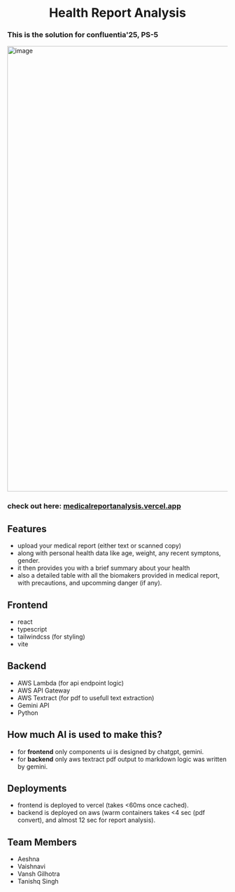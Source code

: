 <h1 align="center">Health Report Analysis</h1>

### This is the solution for confluentia'25, PS-5

<img width="1566" height="1018" alt="image" src="https://github.com/user-attachments/assets/7fe4f35a-4df1-4e90-9c26-5a4a75f27be9" />

### check out here: [medicalreportanalysis.vercel.app](https://medicalreportanalysis.vercel.app)

## Features
- upload your medical report (either text or scanned copy)
- along with personal health data like age, weight, any recent symptons, gender.
- it then provides you with a brief summary about your health
- also a detailed table with all the biomakers provided in medical report, with precautions, and upcomming danger (if any).

## Frontend
- react
- typescript
- tailwindcss (for styling)
- vite

## Backend
- AWS Lambda (for api endpoint logic)
- AWS API Gateway
- AWS Textract (for pdf to usefull text extraction)
- Gemini API
- Python

## How much AI is used to make this?
- for **frontend** only components ui is designed by chatgpt, gemini.
- for **backend** only aws textract pdf output to markdown logic was written by gemini.

## Deployments
- frontend is deployed to vercel (takes <60ms once cached).
- backend is deployed on aws (warm containers takes <4 sec (pdf convert), and almost 12 sec for report analysis).

## Team Members
- Aeshna
- Vaishnavi
- Vansh Gilhotra
- Tanishq Singh
